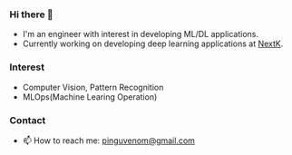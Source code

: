 ### Hi there 👋
- I'm an engineer with interest in developing ML/DL applications.
- Currently working on developing deep learning applications at [NextK](http://www.nextk.co.kr/).

### Interest
- Computer Vision, Pattern Recognition
- MLOps(Machine Learing Operation)

### Contact
- 📫 How to reach me: pinguvenom@gmail.com
